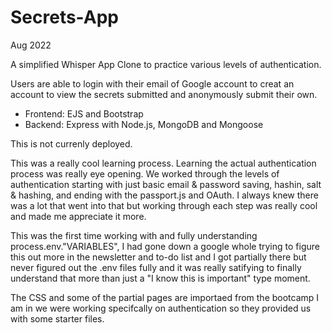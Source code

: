 # Secrets-App

Aug 2022 

A simplified Whisper App Clone to practice various levels of authentication.

Users are able to login with their email of Google account to creat an account to view the secrets submitted and anonymously submit their own.

- Frontend: EJS and Bootstrap
- Backend: Express with Node.js, MongoDB and Mongoose

This is not currenly deployed. 

This was a really cool learning process. Learning the actual authentication process was really eye opening. We worked through the levels of authentication starting with just basic email & password saving, hashin, salt & hashing, and ending with the passport.js and OAuth. I always knew there was a lot that went into that but working through each step was really cool and made me appreciate it more. 

This was the first time working with and fully understanding process.env."VARIABLES", I had gone down a google whole trying to figure this out more in the newsletter and to-do list and I got partially there but never figured out the .env files fully and it was really satifying to finally understand that more  than just a "I know this is important" type moment. 

The CSS and some of the partial pages are importaed from the bootcamp I am in we were working specifcally on authentication so they provided us with some starter files. 
